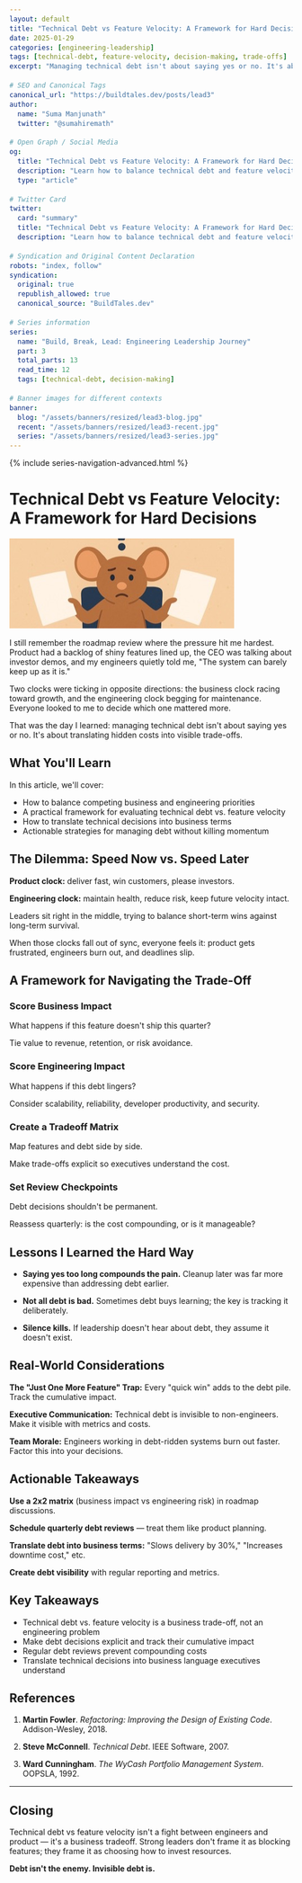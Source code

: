 ```yaml
---
layout: default
title: "Technical Debt vs Feature Velocity: A Framework for Hard Decisions"
date: 2025-01-29
categories: [engineering-leadership]
tags: [technical-debt, feature-velocity, decision-making, trade-offs]
excerpt: "Managing technical debt isn't about saying yes or no. It's about translating hidden costs into visible trade-offs that executives can understand."

# SEO and Canonical Tags
canonical_url: "https://buildtales.dev/posts/lead3"
author:
  name: "Suma Manjunath"
  twitter: "@sumahiremath"
  
# Open Graph / Social Media
og:
  title: "Technical Debt vs Feature Velocity: A Framework for Hard Decisions"
  description: "Learn how to balance technical debt and feature velocity with a practical framework for making hard engineering decisions."
  type: "article"
  
# Twitter Card
twitter:
  card: "summary"
  title: "Technical Debt vs Feature Velocity: A Framework for Hard Decisions"
  description: "Learn how to balance technical debt and feature velocity with a practical framework for making hard engineering decisions."

# Syndication and Original Content Declaration
robots: "index, follow"
syndication:
  original: true
  republish_allowed: true
  canonical_source: "BuildTales.dev"

# Series information
series:
  name: "Build, Break, Lead: Engineering Leadership Journey"
  part: 3
  total_parts: 13
  read_time: 12
  tags: [technical-debt, decision-making]

# Banner images for different contexts
banner:
  blog: "/assets/banners/resized/lead3-blog.jpg"
  recent: "/assets/banners/resized/lead3-recent.jpg"
  series: "/assets/banners/resized/lead3-series.jpg"
---
```


{% include series-navigation-advanced.html %}

# Technical Debt vs Feature Velocity: A Framework for Hard Decisions

![Technical Debt vs Feature Velocity](/assets/banners/resized/lead3-blog.jpg)

I still remember the roadmap review where the pressure hit me hardest. Product had a backlog of shiny features lined up, the CEO was talking about investor demos, and my engineers quietly told me, "The system can barely keep up as it is."

Two clocks were ticking in opposite directions: the business clock racing toward growth, and the engineering clock begging for maintenance. Everyone looked to me to decide which one mattered more.

That was the day I learned: managing technical debt isn't about saying yes or no. It's about translating hidden costs into visible trade-offs.

## What You'll Learn

In this article, we'll cover:
- How to balance competing business and engineering priorities
- A practical framework for evaluating technical debt vs. feature velocity
- How to translate technical decisions into business terms
- Actionable strategies for managing debt without killing momentum

## The Dilemma: Speed Now vs. Speed Later

**Product clock:** deliver fast, win customers, please investors.

**Engineering clock:** maintain health, reduce risk, keep future velocity intact.

Leaders sit right in the middle, trying to balance short-term wins against long-term survival.

When those clocks fall out of sync, everyone feels it: product gets frustrated, engineers burn out, and deadlines slip.

## A Framework for Navigating the Trade-Off

### Score Business Impact

What happens if this feature doesn't ship this quarter?

Tie value to revenue, retention, or risk avoidance.

### Score Engineering Impact

What happens if this debt lingers?

Consider scalability, reliability, developer productivity, and security.

### Create a Tradeoff Matrix

Map features and debt side by side.

Make trade-offs explicit so executives understand the cost.

### Set Review Checkpoints

Debt decisions shouldn't be permanent.

Reassess quarterly: is the cost compounding, or is it manageable?

## Lessons I Learned the Hard Way

- **Saying yes too long compounds the pain.** Cleanup later was far more expensive than addressing debt earlier.

- **Not all debt is bad.** Sometimes debt buys learning; the key is tracking it deliberately.

- **Silence kills.** If leadership doesn't hear about debt, they assume it doesn't exist.

## Real-World Considerations

**The "Just One More Feature" Trap:** Every "quick win" adds to the debt pile. Track the cumulative impact.

**Executive Communication:** Technical debt is invisible to non-engineers. Make it visible with metrics and costs.

**Team Morale:** Engineers working in debt-ridden systems burn out faster. Factor this into your decisions.

## Actionable Takeaways

**Use a 2x2 matrix** (business impact vs engineering risk) in roadmap discussions.

**Schedule quarterly debt reviews** — treat them like product planning.

**Translate debt into business terms:** "Slows delivery by 30%," "Increases downtime cost," etc.

**Create debt visibility** with regular reporting and metrics.

## Key Takeaways

- Technical debt vs. feature velocity is a business trade-off, not an engineering problem
- Make debt decisions explicit and track their cumulative impact
- Regular debt reviews prevent compounding costs
- Translate technical decisions into business language executives understand

## References

1. **Martin Fowler**. *Refactoring: Improving the Design of Existing Code*. Addison-Wesley, 2018.

2. **Steve McConnell**. *Technical Debt*. IEEE Software, 2007.

3. **Ward Cunningham**. *The WyCash Portfolio Management System*. OOPSLA, 1992.

---

## Closing

Technical debt vs feature velocity isn't a fight between engineers and product — it's a business tradeoff. Strong leaders don't frame it as blocking features; they frame it as choosing how to invest resources.

**Debt isn't the enemy. Invisible debt is.**
